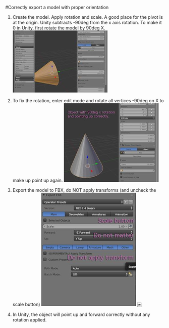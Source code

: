#Correctly export a model with proper orientation

1. Create the model. Apply rotation and scale. A good place for the pivot is at the origin. 
Unity subtracts -90deg from the x axis rotation. To make it 0 in Unity, first rotate the model by 90deg X.
![Step1](images/rotation_step_1.jpeg)

3. To fix the rotation, enter edit mode and rotate all vertices -90deg on X to make up point up again. 
![Step1](images/rotation_step_2.jpeg)

4. Export the model to FBX, do NOT apply transforms (and uncheck the scale button)
![Step1](images/rotation_step_3.jpeg)
￼
4. In Unity, the object will point up and forward correctly without any rotation applied. 
